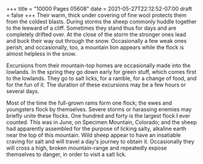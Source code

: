 +++
title = "10000 Pages 05608"
date = 2021-05-27T22:12:52-07:00
draft = false
+++
Their warm, thick under covering of fine wool protects them from the coldest blasts. During storms the sheep commonly huddle together to the leeward of a cliff. Sometimes they stand thus for days and are completely drifted over. At the close of the storm the stronger ones lead and buck their way out through the snow. Occasionally a few weak ones perish, and occasionally, too, a mountain lion appears while the flock is almost helpless in the snow.

Excursions from their mountain-top homes are occasionally made into the lowlands. In the spring they go down early for green stuff, which comes first to the lowlands. They go to salt licks, for a ramble, for a change of food, and for the fun of it. The duration of these excursions may be a few hours or several days.

Most of the time the full-grown rams form one flock; the ewes and youngsters flock by themselves. Severe storms or harassing enemies may briefly unite these flocks. One hundred and forty is the largest flock I ever counted. This was in June, on Specimen Mountain, Colorado; and the sheep had apparently assembled for the purpose of licking salty, alkaline earth near the top of this mountain. Wild sheep appear to have an insatiable craving for salt and will travel a day's journey to obtain it. Occasionally they will cross a high, broken mountain-range and repeatedly expose themselves to danger, in order to visit a salt lick.
